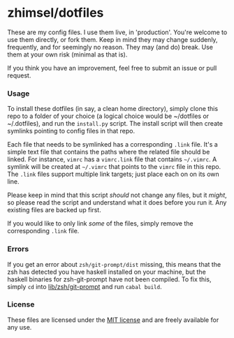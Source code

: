 # zhimsel/dotfiles

These are my config files. I use them live, in 'production'. You're welcome to use them directly, or fork them. Keep in mind they may change suddenly, frequently, and for seemingly no reason. They may (and do) break. Use them at your own risk (minimal as that is).

If you think you have an improvement, feel free to submit an issue or pull request.

### Usage

To install these dotfiles (in say, a clean home directory), simply clone this repo to a folder of your choice (a logical choice would be ~/dotfiles or ~/.dotfiles), and run the `install.py` script. The install script will then create symlinks pointing to config files in that repo.

Each file that needs to be symlinked has a corresponding `.link` file. It's a simple text file that contains the paths where the related file should be linked. For instance, `vimrc` has a `vimrc.link` file that contains `~/.vimrc`. A symlink will be created at `~/.vimrc` that points to the `vimrc` file in this repo. The `.link` files support multiple link targets; just place each on on its own line.

Please keep in mind that this script *should* not change any files, but it *might*, so please read the script and understand what it does before you run it. Any existing files are backed up first.

If you would like to only link *some* of the files, simply remove the corresponding `.link` file.

### Errors

If you get an error about `zsh/git-prompt/dist` missing, this means that the zsh has detected you have haskell installed on your machine, but the haskell binaries for zsh-git-prompt have not been compiled. To fix this, simply `cd` into [lib/zsh/git-prompt](/lib/zsh/git-prompt) and run `cabal build`.

### License

These files are licensed under the [MIT license](/LICENSE) and are freely available for any use.
